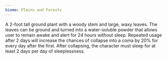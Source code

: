 ```yaml
---
biome: Plains and Forests
---
```

A 2-foot tall ground plant with a woody stem and large, waxy leaves. The leaves can be ground and turned into a water-soluble powder that allows user to remain awake and alert for 24 hours without sleep. Repeated usage after 2 days will increase the chances of collapse into a coma by 20% for every day after the first. After collapsing, the character must sleep for at least 2 days per day of sleeplessness. 

